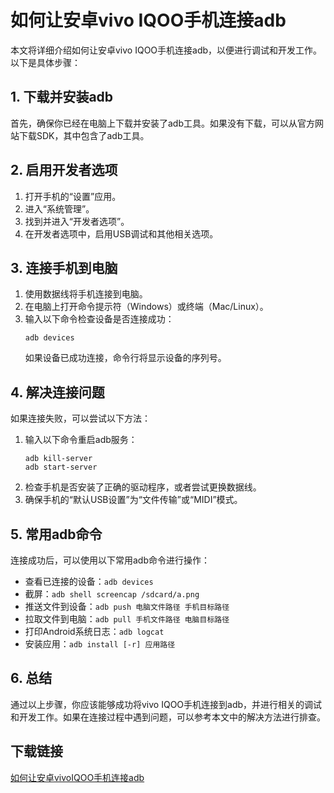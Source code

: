 # 如何让安卓vivo IQOO手机连接adb

本文将详细介绍如何让安卓vivo IQOO手机连接adb，以便进行调试和开发工作。以下是具体步骤：

## 1. 下载并安装adb

首先，确保你已经在电脑上下载并安装了adb工具。如果没有下载，可以从官方网站下载SDK，其中包含了adb工具。

## 2. 启用开发者选项

1. 打开手机的“设置”应用。
2. 进入“系统管理”。
3. 找到并进入“开发者选项”。
4. 在开发者选项中，启用USB调试和其他相关选项。

## 3. 连接手机到电脑

1. 使用数据线将手机连接到电脑。
2. 在电脑上打开命令提示符（Windows）或终端（Mac/Linux）。
3. 输入以下命令检查设备是否连接成功：
   ```
   adb devices
   ```
   如果设备已成功连接，命令行将显示设备的序列号。

## 4. 解决连接问题

如果连接失败，可以尝试以下方法：

1. 输入以下命令重启adb服务：
   ```
   adb kill-server
   adb start-server
   ```
2. 检查手机是否安装了正确的驱动程序，或者尝试更换数据线。
3. 确保手机的“默认USB设置”为“文件传输”或“MIDI”模式。

## 5. 常用adb命令

连接成功后，可以使用以下常用adb命令进行操作：

- 查看已连接的设备：`adb devices`
- 截屏：`adb shell screencap /sdcard/a.png`
- 推送文件到设备：`adb push 电脑文件路径 手机目标路径`
- 拉取文件到电脑：`adb pull 手机文件路径 电脑目标路径`
- 打印Android系统日志：`adb logcat`
- 安装应用：`adb install [-r] 应用路径`

## 6. 总结

通过以上步骤，你应该能够成功将vivo IQOO手机连接到adb，并进行相关的调试和开发工作。如果在连接过程中遇到问题，可以参考本文中的解决方法进行排查。

## 下载链接

[如何让安卓vivoIQOO手机连接adb](https://pan.quark.cn/s/4731be4f20b9)